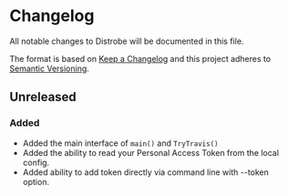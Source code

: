 <!---
Add all non-trivial changes to this list along with your
name, the change type, the pull request number, issue number,
and issue reporter if applicable. Make sure to add hyperlinks for
issue and pull request numbers.
-->

# Changelog

All notable changes to Distrobe will be documented in this file.

The format is based on [Keep a Changelog](http://keepachangelog.com/en/1.0.0/)
and this project adheres to [Semantic Versioning](http://semver.org/spec/v2.0.0.html).

## Unreleased

### Added

- Added the main interface of `main()` and `TryTravis()`
- Added the ability to read your Personal Access Token from the local config.
- Added ability to add token directly via command line with --token option.

